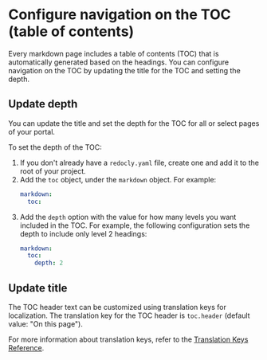 # Configure navigation on the TOC (table of contents)

Every markdown page includes a table of contents (TOC) that is automatically generated based on the headings.
You can configure navigation on the TOC by updating the title for the TOC and setting the depth.

## Update depth

You can update the title and set the depth for the TOC for all or select pages of your portal.

To set the depth of the TOC:

1. If you don't already have a `redocly.yaml` file, create one and add it to the root of your project.
2. Add the `toc` object, under the `markdown` object. For example:
   ```yaml
   markdown:
     toc:
   ```
3. Add the `depth` option with the value for how many levels you want included in the TOC.
   For example, the following configuration sets the depth to include only level 2 headings:
   ```yaml
   markdown:
     toc:
       depth: 2
   ```

## Update title

The TOC header text can be customized using translation keys for localization. The translation key for the TOC header is `toc.header` (default value: "On this page").

For more information about translation keys, refer to the [Translation Keys Reference](../content/localization/translation-keys.md).
